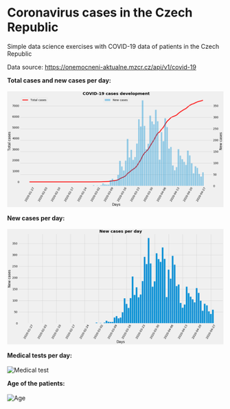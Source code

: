 # Coronavirus cases in the Czech Republic
Simple data science exercises with COVID-19 data of patients in the Czech Republic

Data source: https://onemocneni-aktualne.mzcr.cz/api/v1/covid-19

**Total cases and new cases per day:** <br> <br>
![Combined plot of Covid-19 cases](https://github.com/krystofh/Covid-Datascience/blob/master/plots/combined-cases-graph.png)

**New cases per day:** <br><br>
![New cases of Covid-19](https://github.com/krystofh/Covid-Datascience/blob/master/plots/new-cases-graph.png)

**Medical tests per day:**<br><br>
![Medical test](https://github.com/krystofh/Covid-Datascience/new_tests.png)

**Age of the patients:**<br><br>
![Age](https://github.com/krystofh/Covid-Datascience/age.png)
